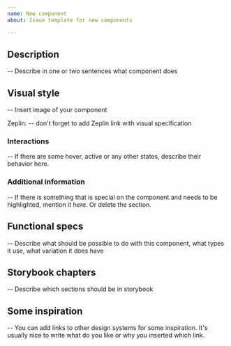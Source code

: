 ```yaml
---
name: New component
about: Issue template for new components

---
```


## Description
-- Describe in one or two sentences what component does

## Visual style
-- Insert image of your component

Zeplin: -- don't forget to add Zeplin link with visual specification


### Interactions
-- If there are some hover, active or any other states, describe their behavior here.


### Additional information
-- If there is something that is special on the component and needs to be highlighted, mention it here. Or delete the section.


## Functional specs
-- Describe what should be possible to do with this component, what types it use, what variation it does have

## Storybook chapters
-- Describe which sections should be in storybook

## Some inspiration
-- You can add links to other design systems for some inspiration. It's usually nice to write what do you like or why you inserted which link.
